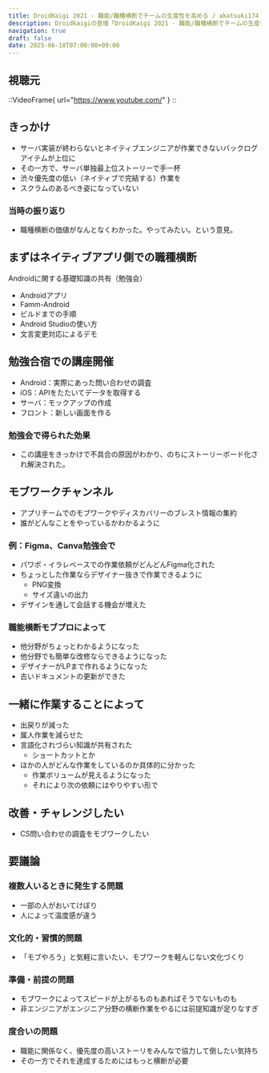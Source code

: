 ```yaml
---
title: DroidKaigi 2021 - 職能/職種横断でチームの生産性を高める / akatsuki174 [JA] を視聴した
description: Droidkaigiの登壇「DroidKaigi 2021 - 職能/職種横断でチームの生産性を高める / akatsuki174 [JA]」の視聴備忘録です。
navigation: true
draft: false
date: 2025-06-18T07:00:00+09:00
---
```


## 視聴元

::VideoFrame{ url="https://www.youtube.com/" }
::

## きっかけ
- サーバ実装が終わらないとネイティブエンジニアが作業できないバックログアイテムが上位に
- その一方で、サーバ単独最上位ストーリーで手一杯
- 渋々優先度の低い（ネイティブで完結する）作業を
- スクラムのあるべき姿になっていない

### 当時の振り返り
- 職種横断の価値がなんとなくわかった。やってみたい。という意見。

## まずはネイティブアプリ側での職種横断
Androidに関する基礎知識の共有（勉強会）
- Androidアプリ
- Famm-Android
- ビルドまでの手順
- Android Studioの使い方
- 文言変更対応によるデモ

## 勉強合宿での講座開催
- Android：実際にあった問い合わせの調査
- iOS：APIをたたいてデータを取得する
- サーバ：モックアップの作成
- フロント：新しい画面を作る

### 勉強会で得られた効果
- この講座をきっかけで不具合の原因がわかり、のちにストーリーボード化され解決された。

## モブワークチャンネル
- アプリチームでのモブワークやディスカバリーのブレスト情報の集約
- 誰がどんなことをやっているかわかるように

### 例：Figma、Canva勉強会で
- パワポ・イラレベースでの作業依頼がどんどんFigma化された
- ちょっとした作業ならデザイナー抜きで作業できるように
    - PNG変換
    - サイズ違いの出力
- デザインを通して会話する機会が増えた

### 職能横断モブプロによって
- 他分野がちょっとわかるようになった
- 他分野でも簡単な改修ならできるようになった
- デザイナーがLPまで作れるようになった
- 古いドキュメントの更新ができた

## 一緒に作業することによって
- 出戻りが減った
- 属人作業を減らせた
- 言語化されづらい知識が共有された
    - ショートカットとか
- ほかの人がどんな作業をしているのか具体的に分かった
    - 作業ボリュームが見えるようになった
    - それにより次の依頼にはやりやすい形で

## 改善・チャレンジしたい
- CS問い合わせの調査をモブワークしたい

## 要議論

### 複数人いるときに発生する問題
- 一部の人がおいてけぼり
- 人によって温度感が違う

### 文化的・習慣的問題
- 「モブやろう」と気軽に言いたい、モブワークを軽んじない文化づくり

### 準備・前提の問題
- モブワークによってスピードが上がるものもあればそうでないものも
- 非エンジニアがエンジニア分野の横断作業をやるには前提知識が足りなすぎ

### 度合いの問題
- 職能に関係なく、優先度の高いストーリをみんなで協力して倒したい気持ち
- その一方でそれを達成するためにはもっと横断が必要